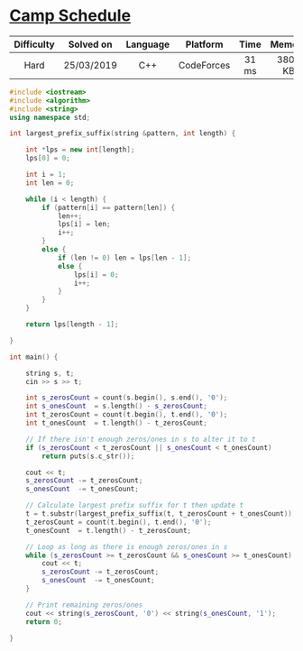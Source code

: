 # [Camp Schedule](https://codeforces.com/contest/1138/problem/D)

| Difficulty | Solved on  | Language   | Platform   | Time       | Memory     |
| :--------: | :--------: | :--------: | :--------: | :--------: | :--------: |
| Hard       | 25/03/2019 | C++        | CodeForces | 31 ms      | 3800 KB    |

```c++
#include <iostream>
#include <algorithm>
#include <string>
using namespace std;

int largest_prefix_suffix(string &pattern, int length) {

    int *lps = new int[length];
    lps[0] = 0;

    int i = 1;
    int len = 0;

    while (i < length) {
        if (pattern[i] == pattern[len]) {
            len++;
            lps[i] = len;
            i++;
        }
        else {
            if (len != 0) len = lps[len - 1];
            else {
                lps[i] = 0;
                i++;
            }
        }
    }

    return lps[length - 1];

}

int main() {

    string s, t;
    cin >> s >> t;

    int s_zerosCount = count(s.begin(), s.end(), '0');
    int s_onesCount  = s.length() - s_zerosCount;
    int t_zerosCount = count(t.begin(), t.end(), '0');
    int t_onesCount  = t.length() - t_zerosCount;

    // If there isn't enough zeros/ones in s to alter it to t
    if (s_zerosCount < t_zerosCount || s_onesCount < t_onesCount)
        return puts(s.c_str());

    cout << t;
    s_zerosCount -= t_zerosCount;
    s_onesCount  -= t_onesCount;

    // Calculate largest prefix suffix for t then update t
    t = t.substr(largest_prefix_suffix(t, t_zerosCount + t_onesCount));
    t_zerosCount = count(t.begin(), t.end(), '0');
    t_onesCount  = t.length() - t_zerosCount;

    // Loop as long as there is enough zeros/ones in s
    while (s_zerosCount >= t_zerosCount && s_onesCount >= t_onesCount) {
        cout << t;
        s_zerosCount -= t_zerosCount;
        s_onesCount  -= t_onesCount;
    }

    // Print remaining zeros/ones
    cout << string(s_zerosCount, '0') << string(s_onesCount, '1');
    return 0;

}
```
